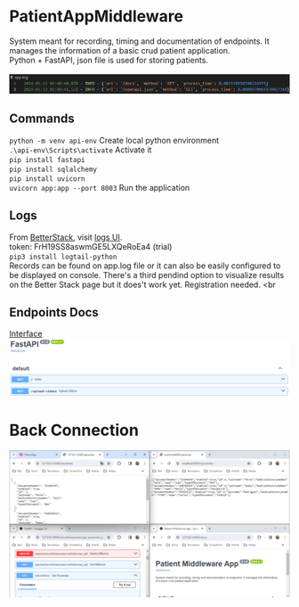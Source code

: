 # PatientAppMiddleware

System meant for recording, timing and documentation of endpoints. It manages the information of a basic crud patient application. <br> 
Python + FastAPI, json file is used for storing patients. <br><br>
![Example](./assets/img/app-log.png)

## Commands
`python -m venv api-env` Create local python environment <br>
`.\api-env\Scripts\activate` Activate it <br> 
`pip install fastapi` <br>
`pip install sqlalchemy` <br>
`pip install uvicorn` <br>
`uvicorn app:app --port 8003` Run the application

## Logs
From [BetterStack](https://betterstack.com/community/guides/logging/best-python-logging-libraries/), visit [logs UI](https://logs.betterstack.com/team/238661/sources/639217/edit).<br>
token: FrH19SS8aswmGE5LXQeRoEa4 (trial) <br>
`pip3 install logtail-python` <br>
Records can be found on app.log file or it can also be easily configured to be displayed on console. There's a third pendind option to visualize results on the Better Stack page but it does't work yet. Registration needed. <br

## Endpoints Docs
[Interface](http://localhost:8000/docs#/)
![Alt text](./assets/img/docs.png)

# Back Connection
![Alt text](./assets/img/established-connection.png)